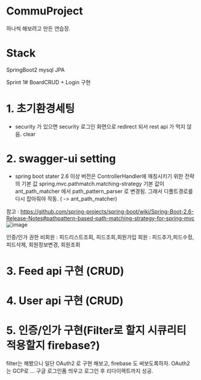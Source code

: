 # CommuProject
하나씩 해보려고 만든 연습장.

# Stack
SpringBoot2
mysql
JPA

Sprint 1# BoardCRUD + Login 구현

# 1. 초기환경세팅
* security 가 있으면 security 로그인 화면으로 redirect 되서 rest api 가 먹지 않음.
clear

# 2. swagger-ui setting
* spring boot stater 2.6 이상 버전은 ControllerHandler에 매칭시키기 위한 전략의 기본 값 spring.mvc.pathmatch.matching-strategy 기본 값이 ant_path_matcher 에서 path_pattern_parser 로 변경됨.
그래서 디폴트경로를 다시 잡아줘야 작동. ( -> ant_path_matcher)

참고 : https://github.com/spring-projects/spring-boot/wiki/Spring-Boot-2.6-Release-Notes#pathpattern-based-path-matching-strategy-for-spring-mvc
![image](https://user-images.githubusercontent.com/60733417/166150709-09c5c2a7-b36d-4289-a7fe-36ba628afcb3.png)

인증/인가 권한
비회원 : 피드리스트조회, 피드조회,회원가입
회원 : 피드추가,피드수정,피드삭제, 회원정보변경, 회원조회

# 3. Feed api 구현 (CRUD)

# 4. User api 구현 (CRUD)

# 5. 인증/인가 구현(Filter로 할지 시큐리티 적용할지 firebase?)
filter는 해봤으니 일단 OAuth2 로 구현 해보고, firebase 도 써보도록하자.
OAuth2 는 GCP로 ... 구글 로그인폼 띄우고 로그인 후 리다이렉트까지 성공.

